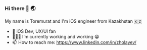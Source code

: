 ### Hi there 👋 🌏

My name is Toremurat and I'm iOS engineer from Kazakhstan 🇰🇿

- :iphone: iOS Dev, UX/UI fan
- 👨🏻‍💻 I’m currently working and working 😁
- 📫 How to reach me: https://www.linkedin.com/in/zholayev/

